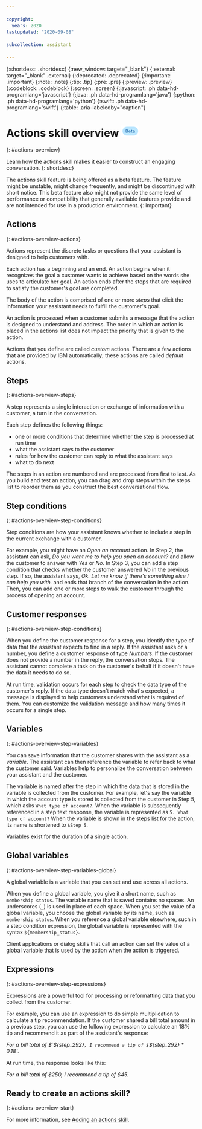 ```yaml
---

copyright:
  years: 2020
lastupdated: "2020-09-08"

subcollection: assistant

---
```


{:shortdesc: .shortdesc}
{:new_window: target="_blank"}
{:external: target="_blank" .external}
{:deprecated: .deprecated}
{:important: .important}
{:note: .note}
{:tip: .tip}
{:pre: .pre}
{:preview: .preview}
{:codeblock: .codeblock}
{:screen: .screen}
{:javascript: .ph data-hd-programlang='javascript'}
{:java: .ph data-hd-programlang='java'}
{:python: .ph data-hd-programlang='python'}
{:swift: .ph data-hd-programlang='swift'}
{:table: .aria-labeledby="caption"}

# Actions skill overview ![Beta](images/beta.png)
{: #actions-overview}

Learn how the actions skill makes it easier to construct an engaging conversation.
{: shortdesc}

The actions skill feature is being offered as a beta feature. The feature might be unstable, might change frequently, and might be discontinued with short notice. This beta feature also might not provide the same level of performance or compatibility that generally available features provide and are not intended for use in a production environment.
{: important}

## Actions
{: #actions-overview-actions}

Actions represent the discrete tasks or questions that your assistant is designed to help customers with.

Each action has a beginning and an end. An action begins when it recognizes the goal a customer wants to achieve based on the words she uses to articulate her goal. An action ends after the steps that are required to satisfy the customer's goal are completed.

The body of the action is comprised of one or more *steps* that elicit the information your assistant needs to fulfill the customer's goal.

An action is processed when a customer submits a message that the action is designed to understand and address. The order in which an action is placed in the actions list does not impact the priority that is given to the action.

Actions that you define are called *custom* actions. There are a few actions that are provided by IBM automatically; these actions are called *default* actions.

## Steps
{: #actions-overview-steps}

A step represents a single interaction or exchange of information with a customer, a turn in the conversation.

Each step defines the following things:

- one or more conditions that determine whether the step is processed at run time
- what the assistant says to the customer
- rules for how the customer can reply to what the assistant says
- what to do next

The steps in an action are numbered and are processed from first to last. As you build and test an action, you can drag and drop steps within the steps list to reorder them as you construct the best conversational flow.

## Step conditions
{: #actions-overview-step-conditions}

Step conditions are how your assistant knows whether to include a step in the current exchange with a customer. 

For example, you might have an *Open an account* action. In Step 2, the assistant can ask, *Do you want me to help you open an account?* and allow the customer to answer with *Yes* or *No*. In Step 3, you can add a step condition that checks whether the customer answered *No* in the previous step. If so, the assistant says, *Ok. Let me know if there's something else I can help you with.* and ends that branch of the conversation in the action. Then, you can add one or more steps to walk the customer through the process of opening an account.

## Customer responses
{: #actions-overview-step-conditions}

When you define the customer response for a step, you identify the type of data that the assistant expects to find in a reply. If the assistant asks or a number, you define a customer response of type *Numbers*. If the customer does not provide a number in the reply, the conversation stops. The assistant cannot complete a task on the customer's behalf if it doesn't have the data it needs to do so. 

At run time, validation occurs for each step to check the data type of the customer's reply. If the data type doesn't match what's expected, a message is displayed to help customers understand what is required of them. You can customize the validation message and how many times it occurs for a single step.

## Variables
{: #actions-overview-step-variables}

You can save information that the customer shares with the assistant as a *variable*. The assistant can then reference the variable to refer back to what the customer said. Variables help to personalize the conversation between your assistant and the customer. 

The variable is named after the step in which the data that is stored in the variable is collected from the customer. For example, let's say the variable in which the account type is stored is collected from the customer in Step 5, which asks `What type of account?`. When the variable is subsequently referenced in a step text response, the variable is represented as `5. What type of account?` When the variable is shown in the steps list for the action, its name is shortened to `$Step 5`.

Variables exist for the duration of a single action.

## Global variables
{: #actions-overview-step-variables-global}

A global variable is a variable that you can set and use across all actions.

When you define a global variable, you give it a short name, such as `membership status`. The variable name that is saved contains no spaces. An underscores (`_`) is used in place of each space. When you set the value of a global variable, you choose the global variable by its name, such as `membership status`. When you reference a global variable elsewhere, such in a step condition expression, the global variable is represented with the syntax `${membership_status}`.

Client applications or dialog skills that call an action can set the value of a global variable that is used by the action when the action is triggered. 

## Expressions
{: #actions-overview-step-expressions}

Expressions are a powerful tool for processing or reformatting data that you collect from the customer. 

For example, you can use an expression to do simple multiplication to calculate a tip recommendation. If the customer shared a bill total amount in a previous step, you can use the following expression to calculate an 18% tip and recommend it as part of the assistant's response:

*For a bill total of $`${step_292}`, I recommend a tip of $`${step_292} * 0.18`.*

At run time, the response looks like this:

*For a bill total of $250, I recommend a tip of $45.*

## Ready to create an actions skill? 
{: #actions-overview-start}

For more information, see [Adding an actions skill](/docs/assistant?topic=assistant-skill-actions-add).